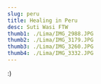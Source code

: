 ```yaml
---
slug: peru
title: Healing in Peru
desc: Suti Wasi FTW
thumb1: ./Lima/IMG_2988.JPG
thumb2: ./Lima/IMG_3179.JPG
thumb3: ./Lima/IMG_3260.JPG
thumb4: ./Lima/IMG_3332.JPG
---
```


:)
